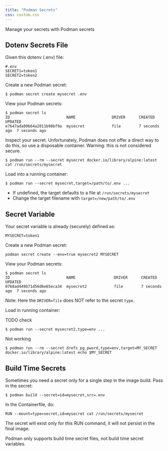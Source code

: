 ```yaml
---
title: "Podman Secrets"
css: custom.css
---
```


Manage your secrets with Podman secrets

    
## Dotenv Secrets File

Given this dotenv (.env) file:
      
    #.env
    SECRET1=token1
    SECRET2=token2

Create a new Podman secret:
      
    $ podman secret create mysecret .env

View your Podman secrets:

    $ podman secret ls
    ID                         NAME                DRIVER      CREATED        UPDATED
    e7647ada09b64a2011b98bf9a  mysecret            file        7 seconds ago  7 seconds ago

Inspect your secret. Unfortunately, Podman does not offer a direct way to do this, so use a disposable container. Warning: this is not considered secure.

    $ podman run --rm --secret mysecret docker.io/library/alpine:latest cat /run/secrets/mysecret

Load into a running container:

    $ podman run --secret mysecret,target=/path/to/.env ...
    
- If undefined, the target defaults to a file at `/run/secrets/mysecret`
- Change the target filename with `target=/new/path/to/.env`


## Secret Variable

Your secret variable is already (securely) defined as:

    MYSECRET=token1

Create a new Podman secret:

    podman secret create --env=true mysecret2 MYSECRET

View your Podman secrets:

    $ podman secret ls
    ID                         NAME                 DRIVER      CREATED        UPDATED
    0768ad449b71d56d6e65eca34  mysecret2            file        7 seconds ago  7 seconds ago

Note: Here the `DRIVER=file` does NOT refer to the secret `type`.

Load in running container:

TODO check

    $ podman run --secret mysecret2,type=env ...
    
Not working

    $ podman run --rm --secret drefs_pg_pword,type=env,target=MY_SECRET docker.io/library/alpine:latest echo $MY_SECRET


## Build Time Secrets

Sometimes you need a secret only for a single step in the image build. Pass in the secret:

    $ podman build --secret=id=mysecret,src=.env

In the Containerfile, do:

    RUN --mount=type=secret,id=mysecret cat /run/secrets/mysecret

The secret will exist only for this RUN command, it will not persist in the final image.

Podman only supports build time secret files, not build time secret variables.